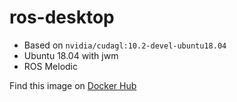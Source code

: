 # ros-desktop

- Based on `nvidia/cudagl:10.2-devel-ubuntu18.04`
- Ubuntu 18.04 with jwm
- ROS Melodic

Find this image on [Docker Hub](https://hub.docker.com/r/cosi119/ros-desktop)
